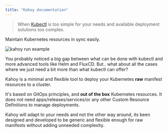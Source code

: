 ```yaml
---
title: "Kahoy documentation"
---
```


> When [Kubectl] is too simple for your needs and available deployment solutions too complex.

Maintain Kubernetes resources in sync easily.

![kahoy run example](/img/kahoy.gif)

You probably noticed a big gap between what can be done with kubectl and more advanced tools like Helm and FluxCD. But.. what about all the cases where we just need a bit more than what kubectl can offer?

Kahoy is a minimal and flexible tool to deploy your Kubernetes **raw** manifest resources to a cluster.

It's based on GitOps principles, and **out of the box** Kubernetes resources. It does not need apps/releases/services/or any other Custom Resource Definitions to manage deployments.

Kahoy will adapt to your needs and not the other way around, its been designed and developed to be generic and flexible enough for raw manifests without adding unneeded complexity.

[kubectl]: https://kubernetes.io/docs/reference/kubectl/overview/

